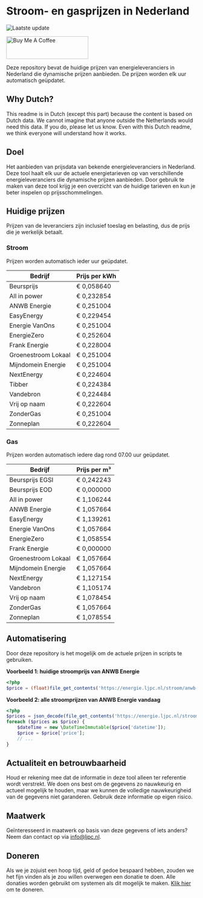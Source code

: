 # Stroom- en gasprijzen in Nederland

![Laatste update](https://img.shields.io/badge/laatste%20update-2024--02--15%2023%3A00%20CET-brightgreen)

<a href="https://www.buymeacoffee.com/Lars-" target="_blank"><img src="https://cdn.buymeacoffee.com/buttons/v2/default-orange.png" alt="Buy Me A Coffee" height="60" style="height: 60px !important;width: 217px !important;" ></a>

Deze repository bevat de huidige prijzen van energieleveranciers in Nederland die dynamische prijzen aanbieden. De prijzen worden elk uur automatisch geüpdatet.

## Why Dutch?

This readme is in Dutch (except this part) because the content is based on Dutch data. We cannot imagine that anyone outside the Netherlands would need this data. If you do, please let us know. Even with this Dutch readme, we think
everyone will understand how it works.

## Doel

Het aanbieden van prijsdata van bekende energieleveranciers in Nederland. Deze tool haalt elk uur de actuele energietarieven op van verschillende energieleveranciers die dynamische prijzen aanbieden. Door gebruik te maken van deze tool
krijg je een overzicht van de huidige tarieven en kun je beter inspelen op prijsschommelingen.

## Huidige prijzen

Prijzen van de leveranciers zijn inclusief toeslag en belasting, dus de prijs die je werkelijk betaalt.

### Stroom

Prijzen worden automatisch ieder uur geüpdatet.

 Bedrijf | Prijs per kWh 
---------|---------------
Beursprijs | € 0,058640
All in power | € 0,232854
ANWB Energie | € 0,251004
EasyEnergy | € 0,229454
Energie VanOns | € 0,251004
EnergieZero | € 0,252604
Frank Energie | € 0,228004
Groenestroom Lokaal | € 0,251004
Mijndomein Energie | € 0,251004
NextEnergy | € 0,224604
Tibber | € 0,224384
Vandebron | € 0,224484
Vrij op naam | € 0,222604
ZonderGas | € 0,251004
Zonneplan | € 0,222604


### Gas

Prijzen worden automatisch iedere dag rond 07.00 uur geüpdatet.

 Bedrijf | Prijs per m³ 
---------|--------------
Beursprijs EGSI | € 0,242243
Beursprijs EOD | € 0,000000
All in power | € 1,106244
ANWB Energie | € 1,057664
EasyEnergy | € 1,139261
Energie VanOns | € 1,057664
EnergieZero | € 1,058554
Frank Energie | € 0,000000
Groenestroom Lokaal | € 1,057664
Mijndomein Energie | € 1,057664
NextEnergy | € 1,127154
Vandebron | € 1,105174
Vrij op naam | € 1,078454
ZonderGas | € 1,057664
Zonneplan | € 1,078554


## Automatisering

Door deze repository is het mogelijk om de actuele prijzen in scripts te gebruiken.

**Voorbeeld 1: huidige stroomprijs van ANWB Energie**

```php
<?php
$price = (float)file_get_contents('https://energie.ljpc.nl/stroom/anwb-energie-nu.txt');

```

**Voorbeeld 2: alle stroomprijzen van ANWB Energie vandaag**

```php
<?php
$prices = json_decode(file_get_contents('https://energie.ljpc.nl/stroom/all-in-power-vandaag.json'),true);
foreach ($prices as $price) {
    $dateTime = new \DateTimeImmutable($price['datetime']);
    $price = $price['price'];
    // ...
}
```

## Actualiteit en betrouwbaarheid

Houd er rekening mee dat de informatie in deze tool alleen ter referentie wordt verstrekt. We doen ons best om de gegevens zo nauwkeurig en actueel mogelijk te houden, maar we kunnen de volledige nauwkeurigheid van de gegevens niet
garanderen. Gebruik deze informatie op eigen risico.

## Maatwerk

Geïnteresseerd in maatwerk op basis van deze gegevens of iets anders? Neem dan contact op
via [info@ljpc.nl](mailto:info@ljpc.nl?subject=Energie%20prijzen).

## Doneren

Als we je zojuist een hoop tijd, geld of gedoe bespaard hebben, zouden we het fijn vinden als je zou willen overwegen een
donatie te doen. Alle donaties worden gebruikt om systemen als dit mogelijk te
maken. [Klik hier](https://www.buymeacoffee.com/Lars-) om te doneren.
